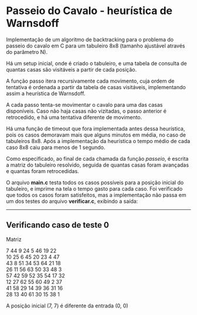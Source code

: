 # Passeio do Cavalo - heurística de Warnsdoff
Implementação de um algoritmo de backtracking para o problema do passeio do cavalo em C para um tabuleiro 8x8 (tamanho ajustável através do parâmetro N).

Há um setup inicial, onde é criado o tabuleiro, e uma tabela de consulta de quantas casas são visitáveis a partir de cada posição.

A função passo itera recursivamente cada movimento, cuja ordem de tentativa é ordenada a partir da tabela de casas visitáveis, implementando assim a heurística de Warnsdoff. 

A cada passo tenta-se movimentar o cavalo para uma das casas disponíveis. Caso não haja casas não vizitadas, o passo anterior é retrocedido, e há uma tentativa diferente de movimento.

Há uma função de timeout que fora implementada antes dessa heurística, pois os casos demoravam mais que alguns minutos em média, no caso de tabuleiros 8x8. Após a implementação da heurística o tempo médio de cada caso 8x8 caiu para menos de 1 segundo.

Como especificado, ao final de cada chamada da função *passeio*, é escrita a matriz do tabuleiro resolvido, seguida de quantas casas foram avançadas e quantas foram retrocedidas. 

O arquivo **main.c** testa todos os casos possíveis para a posição inicial do tabuleiro, e imprime na tela o tempo gasto para cada caso. Foi verificado que todos os casos foram satisfeitos, mas a implementação não passa em um dos testes do arquivo **verificar.c**, exibindo a saída:

----------------------------
Verificando caso de teste 0
----------------------------
Matriz

7   44  9   24  5   46  19  22  
10  25  6   45  20  23  4   47  
43  8   51  34  53  64  21  18  
26  11  56  63  50  33  48  3   
57  42  59  52  35  54  17  32  
12  27  62  55  60  49  2   37  
41  58  29  14  39  36  31  16  
28  13  40  61  30  15  38  1   

A posição inicial (7, 7) é diferente da entrada (0, 0)